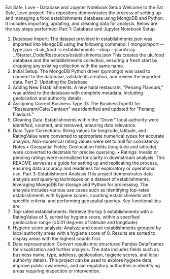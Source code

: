 Eat Safe, Love - Database and Jupyter Notebook Setup
Welcome to the Eat Safe, Love project! This repository demonstrates the process of setting up and managing a food establishments database using MongoDB and Python. It includes importing, updating, and cleaning data for analysis. Below are the key steps performed:
Part 1: Database and Jupyter Notebook Setup
1.	Database Import: The dataset provided in establishments.json was imported into MongoDB using the following command:
! mongoimport --type json -d uk_food -c establishments --drop --jsonArray ../Starter_Code/Resources/establishments.json
This creates the uk_food database and the establishments collection, ensuring a fresh start by dropping any existing collection with the same name.
2.	Initial Setup: The MongoDB Python driver (pymongo) was used to connect to the database, validate its creation, and review the imported data.
Part 2: Updating the Database
1.	Adding New Establishments: A new halal restaurant, "Penang Flavours," was added to the database with complete metadata, including geolocation and authority details.
2.	Assigning Correct Business Type ID: The BusinessTypeID for "Restaurant/Cafe/Canteen" was identified and updated for "Penang Flavours."
3.	Cleaning Data: Establishments within the "Dover" local authority were identified, counted, and removed, ensuring data relevance.
4.	Data Type Corrections: String values for longitude, latitude, and RatingValue were converted to appropriate numerical types for accurate analysis. Non-numerical rating values were set to null for consistency.
Notes
•	Geospatial Fields: Geolocation fields (longitude and latitude) were converted to decimals for precise querying.
•	Ratings: Invalid or pending ratings were normalized for clarity in downstream analysis.
This README serves as a guide for setting up and replicating the process, ensuring data accuracy and readiness for exploratory or operational use.
Part 3: Establishment Analysis
This project demonstrates data analysis and querying techniques on a dataset of establishments, leveraging MongoDB for storage and Python for processing. The analysis includes various use cases such as identifying top-rated establishments with hygiene scores, counting establishments with specific criteria, and performing geospatial queries. Key functionalities are:
1.	Top-rated establishments: Retrieve the top 5 establishments with a RatingValue of 5, sorted by hygiene score, within a specified geolocation range (±0.01 degrees of latitude and longitude).
2.	Hygiene score analysis: Analyze and count establishments grouped by local authority areas with a hygiene score of 0. Results are sorted to display areas with the highest counts first.
3.	Data representation: Convert results into structured Pandas DataFrames for visualization and further analysis. The data includes fields such as business name, type, address, geolocation, hygiene scores, and local authority details.
This project can be used to explore hygiene data, improve public awareness, and aid regulatory authorities in identifying areas requiring inspection or intervention.

